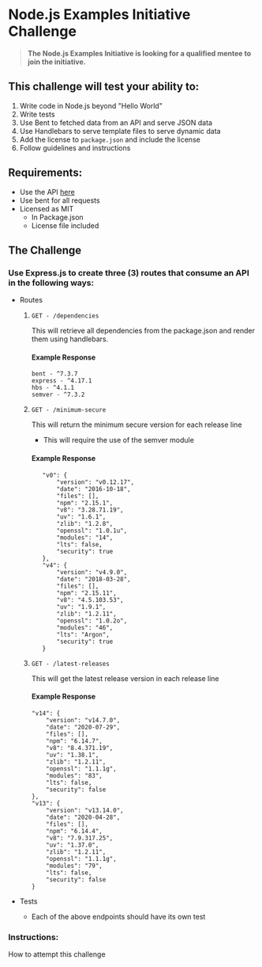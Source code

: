 # Node.js Examples Initiative Challenge

> **The Node.js Examples Initiative is looking for a qualified mentee to join the initiative.**

## This challenge will test your ability to:

1. Write code in Node.js beyond "Hello World"
2. Write tests
3. Use Bent to fetched data from an API and serve JSON data
4. Use Handlebars to serve template files to serve dynamic data
5. Add the license to `package.json` and include the license
6. Follow guidelines and instructions

## Requirements:

- Use the API [here](https://nodejs.org/dist/index.json)
- Use bent for all requests
- Licensed as MIT
  - In Package.json
  - License file included

## The Challenge

### Use Express.js to create three (3) routes that consume an API in the following ways:

- Routes

  1. `GET - /dependencies`

     This will retrieve all dependencies from the package.json and render them using handlebars.

     #### Example Response

     ```
     bent - ^7.3.7
     express - ^4.17.1
     hbs - ^4.1.1
     semver - ^7.3.2
     ```

  2. `GET - /minimum-secure`

     This will return the minimum secure version for each release line

     - This will require the use of the semver module

     #### Example Response

     ```
        "v0": {
            "version": "v0.12.17",
            "date": "2016-10-18",
            "files": [],
            "npm": "2.15.1",
            "v8": "3.28.71.19",
            "uv": "1.6.1",
            "zlib": "1.2.8",
            "openssl": "1.0.1u",
            "modules": "14",
            "lts": false,
            "security": true
        },
        "v4": {
            "version": "v4.9.0",
            "date": "2018-03-28",
            "files": [],
            "npm": "2.15.11",
            "v8": "4.5.103.53",
            "uv": "1.9.1",
            "zlib": "1.2.11",
            "openssl": "1.0.2o",
            "modules": "46",
            "lts": "Argon",
            "security": true
        }
     ```

  3. `GET - /latest-releases`

     This will get the latest release version in each release line

     #### Example Response

     ```
     "v14": {
         "version": "v14.7.0",
         "date": "2020-07-29",
         "files": [],
         "npm": "6.14.7",
         "v8": "8.4.371.19",
         "uv": "1.38.1",
         "zlib": "1.2.11",
         "openssl": "1.1.1g",
         "modules": "83",
         "lts": false,
         "security": false
     },
     "v13": {
         "version": "v13.14.0",
         "date": "2020-04-28",
         "files": [],
         "npm": "6.14.4",
         "v8": "7.9.317.25",
         "uv": "1.37.0",
         "zlib": "1.2.11",
         "openssl": "1.1.1g",
         "modules": "79",
         "lts": false,
         "security": false
     }
     ```

* Tests

  - Each of the above endpoints should have its own test

### Instructions:

How to attempt this challenge
